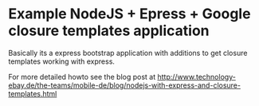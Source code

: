 Example NodeJS + Epress + Google closure templates application
==============================================================

Basically its a express bootstrap application with additions to get closure templates working with express.

For more detailed howto see the blog post at
http://www.technology-ebay.de/the-teams/mobile-de/blog/nodejs-with-express-and-closure-templates.html
